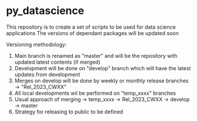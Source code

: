 # py_datascience
This repository is to create a set of scripts to be used for data science applications
The versions of dependant packages will be updated soon

Versioning methodology:
1) Main branch is renamed as "master" and will be the repository with updated latest contents (if merged)
2) Development will be done on "develop" branch which will have the latest updates from development
3) Merges on develop will be done by weekly or monthly release branches -> "Rel_2023_CWXX"
4) All local developments wil be performed on "temp_xxxx" branches
5) Usual approach of merging -> temp_xxxx -> Rel_2023_CWXX -> develop -> master
6) Strategy for releasing to public to be defined
